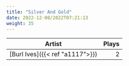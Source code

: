 ```yaml
---
title: "Silver And Gold"
date: 2022-12-08/2022T07:21:13
weight: 35
---
```




 Artist | Plays 
----- | -----:
[Burl Ives]({{< ref "a1117">}}) | 2
